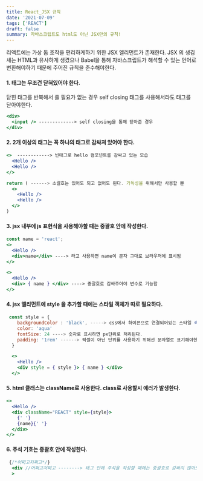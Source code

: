 ```yaml
---
title: React_JSX 규칙
date: '2021-07-09'
tags: ['REACT']
draft: false
summary: 자바스크립트도 html도 아닌 JSX만의 규칙!
---
```


리액트에는 가상 돔 조작을 편리하게하기 위한 JSX 엘리먼트가 존재한다. JSX 의 생김새는 HTML과 유사하게 생겼으나 Babel을 통해 자바스크립트가 해석할 수 있는 언어로 변환해야하기 때문에 주어진 규칙을 준수해야한다.

#### 1. 태그는 무조건 닫혀있어야 한다.

닫힌 태그를 반복해서 쓸 필요가 없는 경우 self closing 태그를 사용해서라도 태그를 닫아야한다.

```jsx
<div>
  <input /> -------------> self closing을 통해 닫아준 경우
</div>
```

#### 2. 2개 이상의 태그는 꼭 하나의 태그로 감싸져 있어야 한다.

```jsx
<>  ------------> 빈태그로 hello 컴포넌트를 감싸고 있는 모습
  <Hello />
  <Hello />
</>

return ( ------> 소괄호는 있어도 되고 없어도 된다. 가독성을 위해서만 사용할 뿐
  <>
    <Hello />
    <Hello />
  </>
)
```

#### 3. jsx 내부에 js 표현식을 사용해야할 때는 중괄호 안에 작성한다.

```jsx
const name = 'react';
<>
  <Hello />
  <div>name</div> ----> 라고 사용하면 name이 문자 그대로 브라우저에 표시됨
</>

<>
  <Hello />
  <div> { name } </div> ----> 중괄호로 감싸주어야 변수로 기능함
</>
```

#### 4. jsx 엘리먼트에 style 을 추가할 때에는 스타일 객체가 따로 필요하다.

```jsx
 const style = {
    backgroundColor : 'black', -----> css에서 하이픈으로 연결되어있는 스타일 속성들은 (ex.background-color) camelCase로 작성한다.
    color: 'aqua'
    fontSize: 24 ----> 숫자로 표시하면 px단위로 처리된다.
    padding: '1rem' ------> 픽셀이 아닌 단위를 사용하기 위해선 문자열로 표기해야한다.
  }

  <>
    <Hello />
    <div style = { style }> { name } </div>
  </>
```

#### 5. html 클래스는 className로 사용한다. class로 사용할시 에러가 발생한다.

```jsx
<>
  <Hello />
  <div className="REACT" style={style}>
    {' '}
    {name}{' '}
  </div>
</>
```

#### 6. 주석 기호는 중괄호 안에 작성한다.

```jsx
 {/*어쩌고저쩌고*/}
  <div //어쩌고저쩌고 --------> 태그 안에 주석을 작성할 때에는 중괄호로 감싸지 않아도 된다.
  >
```
